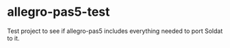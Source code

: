 allegro-pas5-test
=================

Test project to see if allegro-pas5 includes everything needed to port Soldat to it.
